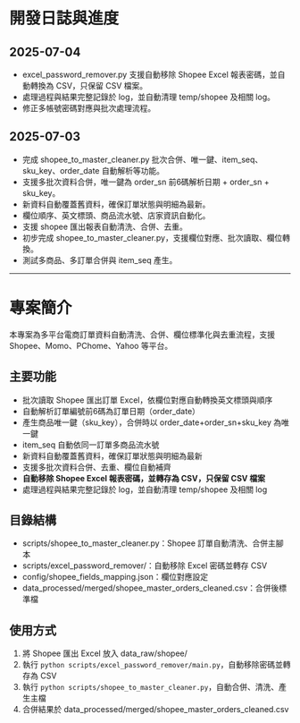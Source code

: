 # 開發日誌與進度

## 2025-07-04
- excel_password_remover.py 支援自動移除 Shopee Excel 報表密碼，並自動轉換為 CSV，只保留 CSV 檔案。
- 處理過程與結果完整記錄於 log，並自動清理 temp/shopee 及相關 log。
- 修正多帳號密碼對應與批次處理流程。

## 2025-07-03
- 完成 shopee_to_master_cleaner.py 批次合併、唯一鍵、item_seq、sku_key、order_date 自動解析等功能。
- 支援多批次資料合併，唯一鍵為 order_sn 前6碼解析日期 + order_sn + sku_key。
- 新資料自動覆蓋舊資料，確保訂單狀態與明細為最新。
- 欄位順序、英文標頭、商品流水號、店家資訊自動化。
- 支援 shopee 匯出報表自動清洗、合併、去重。
- 初步完成 shopee_to_master_cleaner.py，支援欄位對應、批次讀取、欄位轉換。
- 測試多商品、多訂單合併與 item_seq 產生。

---

# 專案簡介

本專案為多平台電商訂單資料自動清洗、合併、欄位標準化與去重流程，支援 Shopee、Momo、PChome、Yahoo 等平台。

## 主要功能
- 批次讀取 Shopee 匯出訂單 Excel，依欄位對應自動轉換英文標頭與順序
- 自動解析訂單編號前6碼為訂單日期（order_date）
- 產生商品唯一鍵（sku_key），合併時以 order_date+order_sn+sku_key 為唯一鍵
- item_seq 自動依同一訂單多商品流水號
- 新資料自動覆蓋舊資料，確保訂單狀態與明細為最新
- 支援多批次資料合併、去重、欄位自動補齊
- **自動移除 Shopee Excel 報表密碼，並轉存為 CSV，只保留 CSV 檔案**
- 處理過程與結果完整記錄於 log，並自動清理 temp/shopee 及相關 log

## 目錄結構
- scripts/shopee_to_master_cleaner.py：Shopee 訂單自動清洗、合併主腳本
- scripts/excel_password_remover/：自動移除 Excel 密碼並轉存 CSV
- config/shopee_fields_mapping.json：欄位對應設定
- data_processed/merged/shopee_master_orders_cleaned.csv：合併後標準檔

## 使用方式
1. 將 Shopee 匯出 Excel 放入 data_raw/shopee/
2. 執行 `python scripts/excel_password_remover/main.py`，自動移除密碼並轉存為 CSV
3. 執行 `python scripts/shopee_to_master_cleaner.py`，自動合併、清洗、產生主檔
4. 合併結果於 data_processed/merged/shopee_master_orders_cleaned.csv

